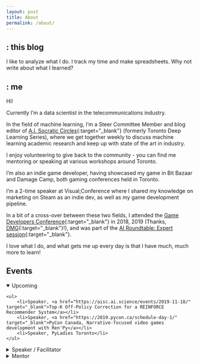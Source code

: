 ```yaml
---
layout: post
title: About
permalink: /about/
---
```


## : this blog

I like to analyze what I do. I track my time and make spreadsheets. Why not write about what I learned?

## : me

Hi!

Currently I’m a data scientist in the telecommunications industry.

In the field of machine learning, I’m a Steer Committee Member and blog editor of [A.I. Socratic Circles](https://aisc.a-i.science/){:target="_blank"} (formerly Toronto Deep Learning Series), where we get together weekly to discuss machine learning academic research and keep up with state of the art in industry.

I enjoy volunteering to give back to the community - you can find me mentoring or speaking at various workshops around Toronto.

I’m also an indie game developer, having showcased my game in Bit Bazaar and Damage Camp, both gaming conferences held in Toronto.

I’m a 2-time speaker at Visual;Conference where I shared my knowledge on marketing on Steam as an indie dev, as well as my game development pipeline.

In a bit of a cross-over between these two fields, I attended the [Game Developers Conference](https://www.gdconf.com/){:target="_blank"} in 2018, 2019 (Thanks, [DMG](https://dmg.to/){:target="_blank"}!), and was part of the [AI Roundtable: Expert session](http://www.gameai.com/){:target="_blank"}.

I love what I do, and what gets me up every day is that I have much, much more to learn!

## Events

<details open>
    <summary>Upcoming</summary>

    <ul>
        <li>Speaker, <a href="https://aisc.ai.science/events/2019-11-18/" target="_blank">Top-K Off-Policy Correction for a REINFORCE Recommender System</a></li>
        <li>Speaker, <a href="https://2019.pycon.ca/schedule-day-1/" target="_blank">PyCon Canada, Narrative-focused video games development with Ren'Py</a></li>
        <li>Speaker, PyLadies Toronto</li>
    </ul>

</details>


<details>
    <summary>Speaker / Facilitator</summary>

    <ul>
        <li>Facilitator, <a href="https://aisc.ai.science/events/2019-08-26/" target="_blank">TensorFuzz: Debugging Neural Networks with Coverage-Guided Fuzzing</a></li>
        <li>Speaker, <a href="https://www.eventbrite.ca/e/toronto-machine-learning-micro-summit-series-tmls-insurance-telecom-2019-tickets-62285607930" target="_blank">Big Data Use Cases in Telecommunications</a></li>
        <li>Panelist, <a href="https://www.meetup.com/tordatascience/events/259945153/" target="_blank">Embracing Open Source in a Large Enterprise</a></li>
        <li>Facilitator, <a href="https://aisc.ai.science/events/2019-06-24/" target="_blank">Assessing Modeling Variability in Autonomous Vehicle Accelerated Evaluation</a></li>
        <li>Facilitator, <a href="https://aisc.ai.science/events/2019-02-25/" target="_blank">[AlphaGo Zero] Mastering the game of Go without human knowledge</a></li>
    </ul>

</details>

<details>
    <summary>Mentor</summary>

    <ul>
        <li>Judge, <a href="https://acorntalent.io/callofdata" target="_blank">Call of Data Hackathon</a></li>
        <li>Mentor, <a href="https://www.canadalearningcode.ca/experiences/toronto-chapter-ladies-learning-code-using-data-to-solve-problems-an-introduction-to-artificial-intelligence-and-machine-learning-for-beginners/" target="_blank">An Introduction to Artificial Intelligence and Machine Learning</a></li>
        <li>Mentor, <a href="https://www.eventbrite.ca/e/ladies-learning-code-an-introduction-to-data-visualization-with-d3js-toronto-registration-51794391419" target="_blank">An Introduction to Data Visualization with D3.js</a></li>
        <li>Mentor, <a href="https://www.eventbrite.ca/e/ladies-learning-code-data-insights-with-python-for-beginners-toronto-registration-44651918089" target="_blank">Data Insights with Python for Beginners</a></li>
    </ul>

</details>
